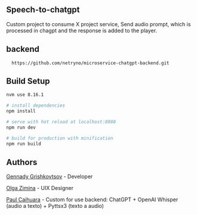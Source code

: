 ## Speech-to-chatgpt


Custom project to consume X project service, Send audio prompt, which is processed in chagpt and the response is added to the player.

## backend
``` 
  https://github.com/netryno/microservice-chatgpt-backend.git
``` 

## Build Setup

``` bash
nvm use 8.16.1

# install dependencies
npm install

# serve with hot reload at localhost:8080
npm run dev

# build for production with minification
npm run build
```

## Authors
[Gennady Grishkovtsov](https://www.linkedin.com/in/grishkovtsov/) - Developer

[Olga Zimina](https://www.behance.net/zimin4ik) - UIX Designer

[Paul Caihuara](https://www.linkedin.com/in/netryno/) - Custom for use backend: ChatGPT + OpenAI Whisper (audio a texto) + Pyttsx3 (texto a audio)